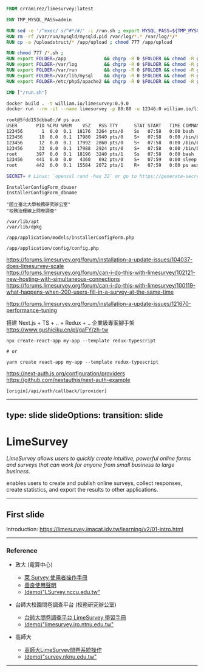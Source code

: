 ```dockerfile
FROM crramirez/limesurvey:latest

ENV TMP_MYSQL_PASS=admin

RUN sed -e '/^exec/ s/^#*/#/' -i /run.sh ; export MYSQL_PASS=${TMP_MYSQL_PASS} ; /run.sh ; sed -e '/^#exec/ s/^#*//' -i /run.sh
RUN rm -rf /var/run/mysqld/mysqld.pid /var/log/*.* /var/log/*/*
RUN cp -a /uploadstruct/* /app/upload ; chmod 777 /app/upload

RUN chmod 777 /*.sh ; 
RUN export FOLDER=/app              && chgrp -R 0 $FOLDER && chmod -R g+rw $FOLDER ; 
RUN export FOLDER=/var/log          && chgrp -R 0 $FOLDER && chmod -R g+rw $FOLDER ; 
RUN export FOLDER=/var/run          && chgrp -R 0 $FOLDER && chmod -R g+rw $FOLDER ; 
RUN export FOLDER=/var/lib/mysql    && chgrp -R 0 $FOLDER && chmod -R g+rwx $FOLDER ; 
RUN export FOLDER=/etc/php5/apache2 && chgrp -R 0 $FOLDER && chmod -R g+rw $FOLDER ; 

CMD ["/run.sh"]
```

```bash
docker build . -t william.io/limesurvey:0.9.0
docker run --rm -it --name limesurvey -p 80:80 -u 12346:0 william.io/limesurvey:0.9.0
```


```bash
root@5fdd153dbba0:/# ps aux
USER       PID %CPU %MEM    VSZ   RSS TTY      STAT START   TIME COMMAND
123456       1  0.0  0.1  18176  3264 pts/0    Ss   07:58   0:00 bash
123456      10  0.0  0.1  17980  2940 pts/0    S+   07:58   0:00 /bin/bash /start.sh
123456      12  0.0  0.1  17992  2860 pts/0    S+   07:58   0:00 /bin/bash ./run.sh
123456      33  0.0  0.1  17988  2924 pts/0    S+   07:58   0:00 /bin/bash /create_mysql_admin_user.sh
root       397  0.0  0.1  18196  3240 pts/1    Ss   07:58   0:00 bash
123456     441  0.0  0.0   4360   692 pts/0    S+   07:59   0:00 sleep 5
root       442  0.0  0.1  15584  2072 pts/1    R+   07:59   0:00 ps aux
```

```bash
SECRET= # Linux: `openssl rand -hex 32` or go to https://generate-secret.now.sh/32
```

```
InstallerConfigForm_dbuser
InstallerConfigForm_dbname

"國立臺北大學校務研究辦公室"
"校務治理線上問卷調查"

/var/lib/apt
/var/lib/dpkg

/app/application/models/InstallerConfigForm.php

/app/application/config/config.php
```


https://forums.limesurvey.org/forum/installation-a-update-issues/104037-does-limesurvey-scale  
https://forums.limesurvey.org/forum/can-i-do-this-with-limesurvey/102121-new-hosting-with-simultaneous-connections  
https://forums.limesurvey.org/forum/can-i-do-this-with-limesurvey/100119-what-happens-when-200-users-fill-in-a-survey-at-the-same-time  

https://forums.limesurvey.org/forum/installation-a-update-issues/121670-performance-tuning  

搭建 Next.js + TS + .. + Redux + .. 企業級專案腳手架
https://www.gushiciku.cn/pl/gaFY/zh-tw

```
npx create-react-app my-app --template redux-typescript

# or

yarn create react-app my-app --template redux-typescript
```


https://next-auth.js.org/configuration/providers  
https://github.com/nextauthjs/next-auth-example  


`[origin]/api/auth/callback/[provider]`




---
type: slide
slideOptions:
  transition: slide
---

# LimeSurvey

*LimeSurvey allows users to quickly create intuitive, powerful online forms and surveys that can work for anyone from small business to large business.*

enables users to create and publish online surveys, collect responses, create statistics, and export the results to other applications.

---

## First slide

Introduction:
https://limesurvey.imacat.idv.tw/learning/v2/01-intro.html


---

<!-- .slide: style="font-size: 42px;" -->
### Reference

<!-- .slide: style="font-size: 30px;" -->

* 政大 (電算中心)
    * [萊 Survey 使用者操作手冊](http://nccumisdoc.nccu.edu.tw/LSurvey/LSurveyGuide.pdf)  
    * [善良使用聲明](http://nccumisdoc.nccu.edu.tw/LSurvey/LSurveyAgreement.pdf)
    * [(demo)"LSurvey.nccu.edu.tw"](https://lsurvey.nccu.edu.tw/limesurvey/index.php/255534)
* 台師大校園問卷調查平台 (校務研究辦公室)
    * [台師大問卷調查平台 LimeSurvey 學習手冊](https://limesurvey.iro.ntnu.edu.tw/learning/learning-limesurvey.pdf) 
    * [(demo)"limesurvey.iro.ntnu.edu.tw"](https://limesurvey.iro.ntnu.edu.tw/) 

* 高師大
    * [高師大LimeSurvey問卷系統操作](https://moocs.nknu.edu.tw/moodle/pluginfile.php/286/mod_resource/content/1/NKNU_LimeSurvey_training_doc_brief.pdf)
    * [(demo)"survey.nknu.edu.tw"](https://survey.nknu.edu.tw/login)  

---



